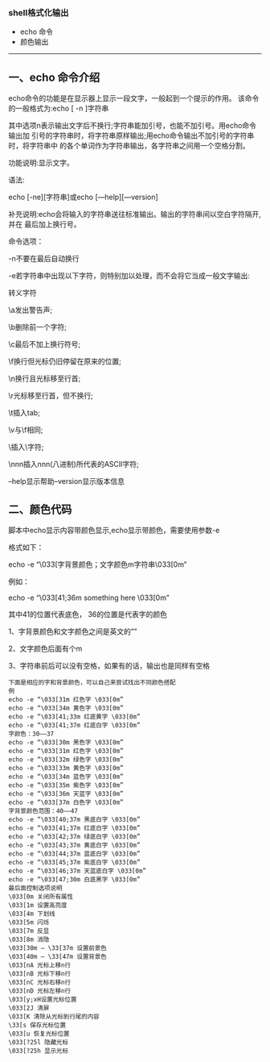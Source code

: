 ### shell格式化输出

- echo 命令
- 颜色输出



------



## 一、echo 命令介绍

echo命令的功能是在显示器上显示一段文字，一般起到一个提示的作用。 该命令的一般格式为:echo [ -n ]字符串

其中选项n表示输出文字后不换行;字符串能加引号，也能不加引号。用echo命令输出加 引号的字符串时，将字符串原样输出;用echo命令输出不加引号的字符串时，将字符串中 的各个单词作为字符串输出，各字符串之间用一个空格分割。

功能说明:显示文字。

语法:

echo [-ne][字符串]或echo [—help][—version]

补充说明:echo会将输入的字符串送往标准输出。输出的字符串间以空白字符隔开,并在 最后加上换行号。

命令选项：

-n不要在最后自动换行

-e若字符串中出现以下字符，则特别加以处理，而不会将它当成一般文字输出:

转义字符

\a发出警告声;

\b删除前一个字符;

\c最后不加上换行符号;

\f换行但光标仍旧停留在原来的位置;

\n换行且光标移至行首;

\r光标移至行首，但不换行;

\t插入tab;

\v与\f相同;

\插入\字符;

\nnn插入nnn(八进制)所代表的ASCII字符;

–help显示帮助–version显示版本信息

## 二、颜色代码

脚本中echo显示内容带颜色显示,echo显示带颜色，需要使用参数-e

格式如下：

echo -e “\033[字背景颜色；文字颜色m字符串\033[0m”

例如：

echo -e “\033[41;36m something here \033[0m”

其中41的位置代表底色， 36的位置是代表字的颜色

1、字背景颜色和文字颜色之间是英文的””

2、文字颜色后面有个m

3、字符串前后可以没有空格，如果有的话，输出也是同样有空格

```
下面是相应的字和背景颜色，可以自己来尝试找出不同颜色搭配　
例　
echo -e “\033[31m 红色字 \033[0m”　　
echo -e “\033[34m 黄色字 \033[0m”　
echo -e “\033[41;33m 红底黄字 \033[0m”　
echo -e “\033[41;37m 红底白字 \033[0m”　
字颜色：30—–37　　
echo -e “\033[30m 黑色字 \033[0m”　
echo -e “\033[31m 红色字 \033[0m”　
echo -e “\033[32m 绿色字 \033[0m”　
echo -e “\033[33m 黄色字 \033[0m”　
echo -e “\033[34m 蓝色字 \033[0m”　
echo -e “\033[35m 紫色字 \033[0m”　
echo -e “\033[36m 天蓝字 \033[0m”　
echo -e “\033[37m 白色字 \033[0m”　
字背景颜色范围：40—–47　　
echo -e “\033[40;37m 黑底白字 \033[0m”　
echo -e “\033[41;37m 红底白字 \033[0m”　
echo -e “\033[42;37m 绿底白字 \033[0m”　
echo -e “\033[43;37m 黄底白字 \033[0m”　　
echo -e “\033[44;37m 蓝底白字 \033[0m”　
echo -e “\033[45;37m 紫底白字 \033[0m”　
echo -e “\033[46;37m 天蓝底白字 \033[0m”　
echo -e “\033[47;30m 白底黑字 \033[0m”　
最后面控制选项说明　
\033[0m 关闭所有属性　
\033[1m 设置高亮度　
\033[4m 下划线　　
\033[5m 闪烁　
\033[7m 反显　　
\033[8m 消隐　
\033[30m — \33[37m 设置前景色
\033[40m — \33[47m 设置背景色
\033[nA 光标上移n行　
\033[nB 光标下移n行　
\033[nC 光标右移n行　
\033[nD 光标左移n行　　
\033[y;xH设置光标位置　
\033[2J 清屏　
\033[K 清除从光标到行尾的内容
\33[s 保存光标位置　
\033[u 恢复光标位置　
\033[?25l 隐藏光标　
\033[?25h 显示光标
```